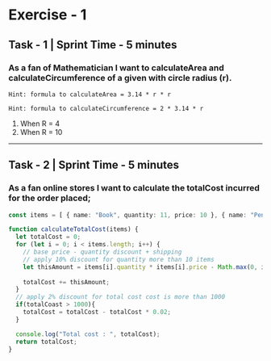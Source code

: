 # Exercise - 1

## Task - 1 | Sprint Time - 5 minutes

### As a fan of Mathematician I want to calculateArea and calculateCircumference of a given with circle radius (r).

`Hint: formula to calculateArea = 3.14 * r * r`

`Hint: formula to calculateCircumference = 2 * 3.14 * r`

1. When R = 4
2. When R = 10

--------

## Task - 2 | Sprint Time - 5 minutes

### As a fan online stores I want to calculate the totalCost incurred for the order placed;

```typescript
const items = [ { name: "Book", quantity: 11, price: 10 }, { name: "Pen", quantity: 5, price: 5 }  ];

function calculateTotalCost(items) {
  let totalCost = 0;
  for (let i = 0; i < items.length; i++) {
    // base price - quantity discount + shipping
    // apply 10% discount for quantity more than 10 items
    let thisAmount = items[i].quantity * items[i].price - Math.max(0, items[i].quantity - 10) * items[i].price * 0.2 + Math.min(40, items[i].quantity * items[i].price * 0.1);
    
    totalCost += thisAmount;
  }
  // apply 2% discount for total cost cost is more than 1000
  if(totalCoast > 1000){
    totalCost = totalCost - totalCost * 0.02;
  }

  console.log("Total cost : ", totalCost);
  return totalCost;
}
```
